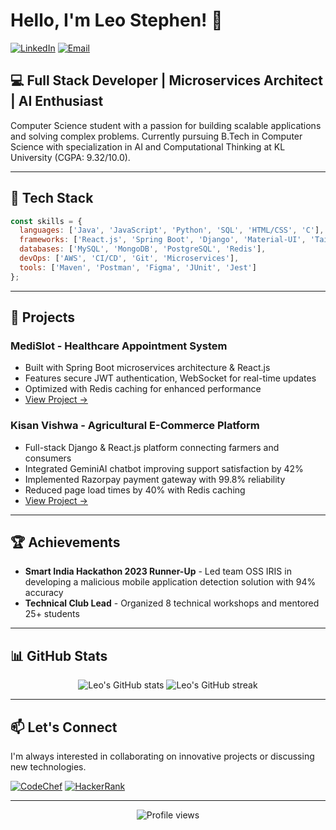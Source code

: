 # Hello, I'm Leo Stephen! 👋

[![LinkedIn](https://img.shields.io/badge/LinkedIn-Leo_Stephen-0077B5?style=for-the-badge&logo=linkedin&logoColor=white)](https://www.linkedin.com/in/leo-stephen-maduri/)
[![Email](https://img.shields.io/badge/Email-leostephen.maduri%40gmail.com-D14836?style=for-the-badge&logo=gmail&logoColor=white)](mailto:leostephen.maduri@gmail.com)

## 💻 Full Stack Developer | Microservices Architect | AI Enthusiast

Computer Science student with a passion for building scalable applications and solving complex problems. Currently pursuing B.Tech in Computer Science with specialization in AI and Computational Thinking at KL University (CGPA: 9.32/10.0).

---

## 🔧 Tech Stack

```javascript
const skills = {
  languages: ['Java', 'JavaScript', 'Python', 'SQL', 'HTML/CSS', 'C'],
  frameworks: ['React.js', 'Spring Boot', 'Django', 'Material-UI', 'TailwindCSS'],
  databases: ['MySQL', 'MongoDB', 'PostgreSQL', 'Redis'],
  devOps: ['AWS', 'CI/CD', 'Git', 'Microservices'],
  tools: ['Maven', 'Postman', 'Figma', 'JUnit', 'Jest']
};
```

---

## 🚀 Projects

### MediSlot - Healthcare Appointment System
- Built with Spring Boot microservices architecture & React.js
- Features secure JWT authentication, WebSocket for real-time updates
- Optimized with Redis caching for enhanced performance
- [View Project →](https://github.com/Leo-Stephen/MediSlot)

### Kisan Vishwa - Agricultural E-Commerce Platform
- Full-stack Django & React.js platform connecting farmers and consumers
- Integrated GeminiAI chatbot improving support satisfaction by 42%
- Implemented Razorpay payment gateway with 99.8% reliability
- Reduced page load times by 40% with Redis caching
- [View Project →](https://github.com/Leo-Stephen/KisanVishwa)

---

## 🏆 Achievements

- **Smart India Hackathon 2023 Runner-Up** - Led team OSS IRIS in developing a malicious mobile application detection solution with 94% accuracy
- **Technical Club Lead** - Organized 8 technical workshops and mentored 25+ students

---

## 📊 GitHub Stats

<div align="center">
  <img src="https://github-readme-stats.vercel.app/api?username=Leo-Stephen&show_icons=true&theme=radical" alt="Leo's GitHub stats" />
  <img src="https://github-readme-streak-stats.herokuapp.com/?user=Leo-Stephen&theme=radical" alt="Leo's GitHub streak" />
</div>

---

## 📫 Let's Connect

I'm always interested in collaborating on innovative projects or discussing new technologies.

[![CodeChef](https://img.shields.io/badge/CodeChef-Leo--Stephen-5B4638?style=for-the-badge&logo=codechef&logoColor=white)](https://www.codechef.com/users/Leo-Stephen)
[![HackerRank](https://img.shields.io/badge/HackerRank-Leo--Stephen-2EC866?style=for-the-badge&logo=hackerrank&logoColor=white)](https://www.hackerrank.com/Leo-Stephen)

---

<div align="center">
  <img src="https://komarev.com/ghpvc/?username=Leo-Stephen&color=blueviolet&style=flat-square" alt="Profile views" />
</div>
